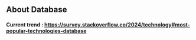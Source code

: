 ## About Database
#### Current trend : https://survey.stackoverflow.co/2024/technology#most-popular-technologies-database
